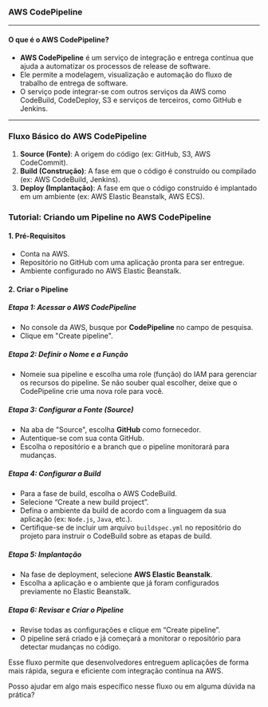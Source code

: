### **AWS CodePipeline**

---

#### **O que é o AWS CodePipeline?**

- **AWS CodePipeline** é um serviço de integração e entrega contínua que ajuda a automatizar os processos de release de software. 
- Ele permite a modelagem, visualização e automação do fluxo de trabalho de entrega de software. 
- O serviço pode integrar-se com outros serviços da AWS como CodeBuild, CodeDeploy, S3 e serviços de terceiros, como GitHub e Jenkins.

---

### **Fluxo Básico do AWS CodePipeline**

1. **Source (Fonte)**: A origem do código (ex: GitHub, S3, AWS CodeCommit).
2. **Build (Construção)**: A fase em que o código é construído ou compilado (ex: AWS CodeBuild, Jenkins).
3. **Deploy (Implantação)**: A fase em que o código construído é implantado em um ambiente (ex: AWS Elastic Beanstalk, AWS ECS).

### **Tutorial: Criando um Pipeline no AWS CodePipeline**

#### **1. Pré-Requisitos**
   - Conta na AWS.
   - Repositório no GitHub com uma aplicação pronta para ser entregue.
   - Ambiente configurado no AWS Elastic Beanstalk.

#### **2. Criar o Pipeline**

##### Etapa 1: Acessar o AWS CodePipeline
- No console da AWS, busque por **CodePipeline** no campo de pesquisa.
- Clique em "Create pipeline".

##### Etapa 2: Definir o Nome e a Função
- Nomeie sua pipeline e escolha uma role (função) do IAM para gerenciar os recursos do pipeline. Se não souber qual escolher, deixe que o CodePipeline crie uma nova role para você.

##### Etapa 3: Configurar a Fonte (Source)
- Na aba de "Source", escolha **GitHub** como fornecedor.
- Autentique-se com sua conta GitHub.
- Escolha o repositório e a branch que o pipeline monitorará para mudanças.

##### Etapa 4: Configurar a Build
- Para a fase de build, escolha o AWS CodeBuild.
- Selecione “Create a new build project”.
- Defina o ambiente da build de acordo com a linguagem da sua aplicação (ex: `Node.js`, `Java`, etc.).
- Certifique-se de incluir um arquivo `buildspec.yml` no repositório do projeto para instruir o CodeBuild sobre as etapas de build.

##### Etapa 5: Implantação
- Na fase de deployment, selecione **AWS Elastic Beanstalk**.
- Escolha a aplicação e o ambiente que já foram configurados previamente no Elastic Beanstalk.

##### Etapa 6: Revisar e Criar o Pipeline
- Revise todas as configurações e clique em “Create pipeline”.
- O pipeline será criado e já começará a monitorar o repositório para detectar mudanças no código.


Esse fluxo permite que desenvolvedores entreguem aplicações de forma mais rápida, segura e eficiente com integração contínua na AWS.

Posso ajudar em algo mais específico nesse fluxo ou em alguma dúvida na prática?